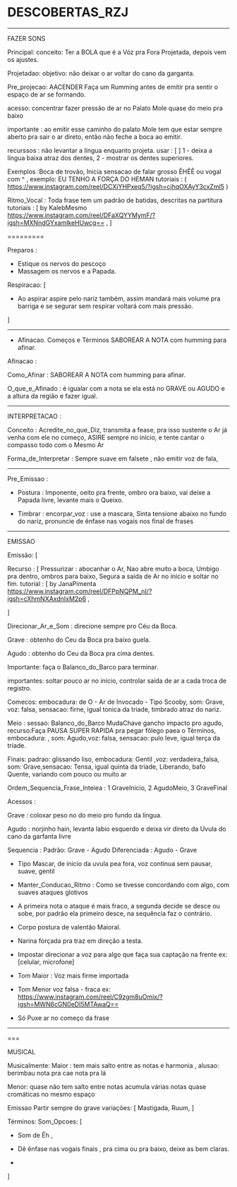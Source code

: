 # DESCOBERTAS_RZJ

---

FAZER SONS

Principal: 
 conceito: Ter a BOLA que é a Vóz pra Fora Projetada, depois vem os ajustes.

Projetadao: 
  objetivo: não deixar o ar voltar do cano da garganta.

Pre_projecao: AACENDER Faça um Rumming antes de emitir pra sentir o espaço de ar se formando.

acesso: concentrar fazer pressão de ar no Palato Mole quase do meio pra baixo 

importante : ao emitir esse caminho do palato Mole tem que estar sempre aberto pra sair o ar direto, então não feche a boca ao emitir.

  recurssos : não levantar a língua enquanto projeta.
 usar : [    ]
 1 - deixa a língua baixa atraz dos dentes,
 2 - mostrar os dentes superiores.

 Exemplos :Boca de trovão, Inicia sensacao de falar grosso ÊHÊÊ ou vogal com ^ , exemplo: EU TENHO A FORÇA DO HEMAN
tutoriais : ( https://www.instagram.com/reel/DCXiYHPxeq5/?igsh=cjhqOXAyY3cxZml5 )

Ritmo_Vocal : Toda frase tem um padrão  de batidas, descritas na partitura
tutoriais : [ by KalebMesmo https://www.instagram.com/reel/DFaXQYYMymF/?igsh=MXNndGYxamlkeHUwcg== ,  ]



=========












Preparos :
- Estique os nervos do pescoço
- Massagem os nervos e a Papada.

Respiracao: [
- Ao aspirar aspire pelo nariz também,  assim mandará mais volume pra barriga e se segurar sem respirar voltará com mais pressão.

]

---

- Afinacao. Começos e Términos SABOREAR A NOTA com humming para afinar.

Afinacao :

Como_Afinar : SABOREAR A NOTA com humming para afinar.

O_que_e_Afinado : é igualar com a nota se ela está no GRAVE ou AGUDO e a altura da região  e fazer igual.

---

INTERPRETACAO :

Conceito : Acredite_no_que_Diz, transmita a fease, pra isso sustente o Ar já venha com ele no começo, ASIRE sempre no início, e tente cantar o compasso todo com o Mesmo Ar

Forma_de_Interpretar : Sempre suave em falsete , não emitir voz de fala,

---
Pre_Emissao :

- Postura : Imponente, oeito pra frente, ombro ora baixo, vai deixe a Papada livre, levante mais o Queixo.

- Timbrar : encorpar_voz : use a mascara, Sinta tensione abaixo no fundo do nariz, pronuncie de ênfase nas vogais nos final de frases

---
EMISSAO

Emissão: [

Recurso : [
Pressurizar : abocanhar o Ar,
Nao abre muito a boca,
Umbigo pra dentro, ombros para baixo,
Segura a saída de Ar no início e soltar no fim.
tutorial : [
by JanaPimenta https://www.instagram.com/reel/DFPpNQPM_nI/?igsh=cXhmNXAxdnIxM2p6 ,

]

Direcionar_Ar_e_Som : direcione sempre pro Céu da Boca.

Grave : obtenho do Ceu da Boca pra baixo guela.

Agudo : obtenho do Ceu da Boca pra cima dentes.

Importante: faça o Balanco_do_Barco para terminar.

importantes: soltar pouco ar no início, controlar saída de ar a cada troca de registro.

Comecos: embocadura: de O - Ar de Invocado - Tipo Scooby,  som: Grave, voz: falsa,  sensacao: firne, igual tonica da triade, timbrado atraz do nariz.

Meio : sessao: Balanco_do_Barco MudaChave gancho impacto pro agudo,
recurso:Faça PAUSA SUPER RAPIDA pra pegar fôlego paea o Términos, embocadura: , som: Agudo,voz: falsa, sensacao: pulo leve, igual terça da tríade.

Finais: padrao: glissando liso, embocadura: Gentil ,voz: verdadeira_falsa, som: Grave,sensacao: Tensa, igual quinta da triade, Liberando, bafo Quente, variando com pouco ou muito ar

Ordem_Sequencia_Frase_Inteiea : 1 GraveInicio,  2 AgudoMeio, 3 GraveFinal

Acessos :

  Grave : coloxar peso no  do meio pro fundo da língua.

  Agudo : norjinho hain, levanta labio esquerdo e deixa vir direto da Uvula do cano da garfanta livre


Sequencia :
  Padrão: Grave - Agudo
  Diferenciada : Agudo - Grave

- Tipo Mascar, de inicio da uvula pea fora, voz continua sem pausar, suave, gentil

- Manter_Conducao_Ritmo : Como se tivesse concordando com algo, com suaves ataques glotivos

- A primeira nota o ataque é mais fraco, a segunda decide se desce ou sobe, por padrão ela primeiro desce, na sequência faz o contrário.

- Corpo postura de valentão Maioral.
- Narina forçada pra traz em direção a testa.
- Impostar direcionar a voz para algo que faça sua captação na frente ex:[celular, microfone]

- Tom Maior : Voz mais firme importada
- Tom Menor voz falsa - fraca ex: https://www.instagram.com/reel/C9zgm8uOmix/?igsh=MWN6cGN0eDI5MTAwaQ==

- Só Puxe ar no começo da frase

---


===

MUSICAL

Musicalmente:
Maior : tem mais salto entre as notas e harmonia , alusao: berimbau nota pra cae nota pra lá

Menor: quase não tem salto entre notas acumula várias notas quase cromáticas no mesmo espaço

Emissao
Partir sempre do grave
  variações: [ Mastigada, Ruum, ]


Términos:
  Som_Opcoes: [
- Som de Êh ,

- Dê ênfase nas vogais finais , pra cima ou pra baixo, deixe as bem claras.
-
]

